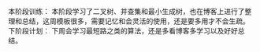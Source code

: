    本阶段训练：
   本阶段学习了二叉树、并查集和最小生成树，也在博客上进行了整理和总结，这周模板很多，需要记忆和会灵活的使用，还是要多用才不会生疏。
   下阶段计划：
   下周会学习最短路之类的算法，还是多看博客多学习以及好好总结。
